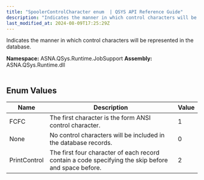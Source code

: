 ```yaml
---
title: "SpoolerControlCharacter enum  | QSYS API Reference Guide"
description: "Indicates the manner in which control characters will be represented in the database. "
last_modified_at: 2024-08-09T17:25:29Z
---
```


Indicates the manner in which control characters will be represented in the database.

**Namespace:** ASNA.QSys.Runtime.JobSupport
**Assembly:** ASNA.QSys.Runtime.dll
<br>
<br>

## Enum Values

| Name | Description | Value
| --- | --- | --- 
| FCFC | The first character is the form ANSI control character. | 1 |
| None | No control characters will be included in the database records. | 0 |
| PrintControl | The first four character of each record contain a code specifying the skip before and space before. | 2 |
